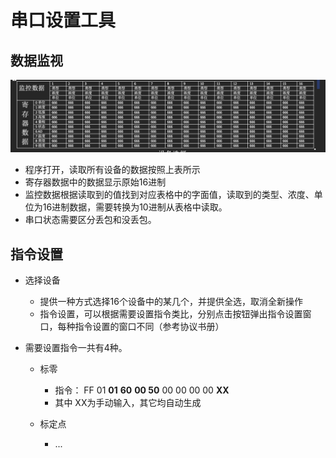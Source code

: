 # 串口设置工具

## 数据监视

![image-20240305220037709](./assets/image-20240305220037709.png)

- 程序打开，读取所有设备的数据按照上表所示
- 寄存器数据中的数据显示原始16进制
- 监控数据根据读取到的值找到对应表格中的字面值，读取到的类型、浓度、单位为16进制数据，需要转换为10进制从表格中读取。
- 串口状态需要区分丢包和没丢包。

## 指令设置

- 选择设备

  - 提供一种方式选择16个设备中的某几个，并提供全选，取消全新操作
  - 指令设置，可以根据需要设置指令类比，分别点击按钮弹出指令设置窗口，每种指令设置的窗口不同（参考协议书册）

- 需要设置指令一共有4种。

  - 标零
    - 指令： FF 01 **01** **60** **00 50** 00 00 00 00 **XX**
    - 其中 XX为手动输入，其它均自动生成

  - 标定点
    - ...